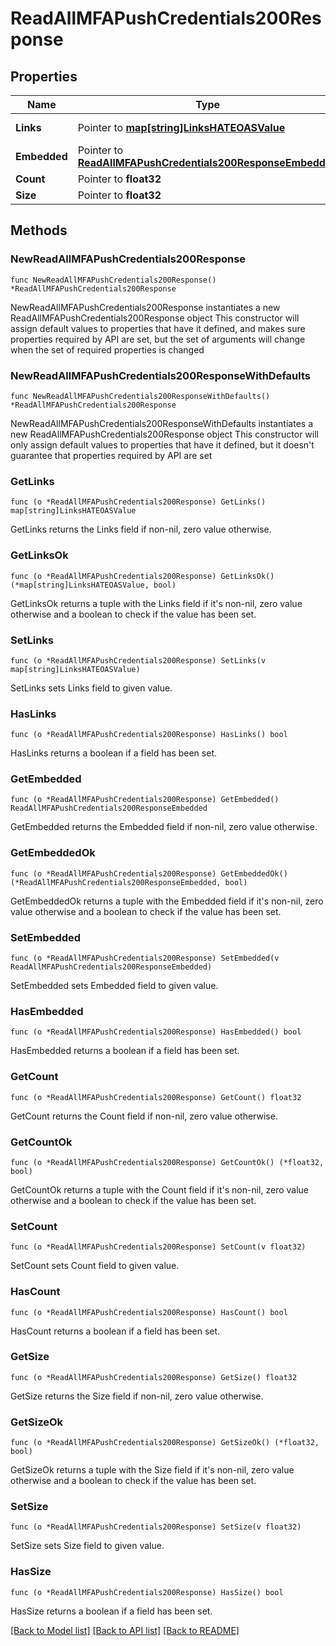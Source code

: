 # ReadAllMFAPushCredentials200Response

## Properties

Name | Type | Description | Notes
------------ | ------------- | ------------- | -------------
**Links** | Pointer to [**map[string]LinksHATEOASValue**](LinksHATEOASValue.md) |  | [optional] [readonly] 
**Embedded** | Pointer to [**ReadAllMFAPushCredentials200ResponseEmbedded**](ReadAllMFAPushCredentials200ResponseEmbedded.md) |  | [optional] 
**Count** | Pointer to **float32** |  | [optional] 
**Size** | Pointer to **float32** |  | [optional] 

## Methods

### NewReadAllMFAPushCredentials200Response

`func NewReadAllMFAPushCredentials200Response() *ReadAllMFAPushCredentials200Response`

NewReadAllMFAPushCredentials200Response instantiates a new ReadAllMFAPushCredentials200Response object
This constructor will assign default values to properties that have it defined,
and makes sure properties required by API are set, but the set of arguments
will change when the set of required properties is changed

### NewReadAllMFAPushCredentials200ResponseWithDefaults

`func NewReadAllMFAPushCredentials200ResponseWithDefaults() *ReadAllMFAPushCredentials200Response`

NewReadAllMFAPushCredentials200ResponseWithDefaults instantiates a new ReadAllMFAPushCredentials200Response object
This constructor will only assign default values to properties that have it defined,
but it doesn't guarantee that properties required by API are set

### GetLinks

`func (o *ReadAllMFAPushCredentials200Response) GetLinks() map[string]LinksHATEOASValue`

GetLinks returns the Links field if non-nil, zero value otherwise.

### GetLinksOk

`func (o *ReadAllMFAPushCredentials200Response) GetLinksOk() (*map[string]LinksHATEOASValue, bool)`

GetLinksOk returns a tuple with the Links field if it's non-nil, zero value otherwise
and a boolean to check if the value has been set.

### SetLinks

`func (o *ReadAllMFAPushCredentials200Response) SetLinks(v map[string]LinksHATEOASValue)`

SetLinks sets Links field to given value.

### HasLinks

`func (o *ReadAllMFAPushCredentials200Response) HasLinks() bool`

HasLinks returns a boolean if a field has been set.

### GetEmbedded

`func (o *ReadAllMFAPushCredentials200Response) GetEmbedded() ReadAllMFAPushCredentials200ResponseEmbedded`

GetEmbedded returns the Embedded field if non-nil, zero value otherwise.

### GetEmbeddedOk

`func (o *ReadAllMFAPushCredentials200Response) GetEmbeddedOk() (*ReadAllMFAPushCredentials200ResponseEmbedded, bool)`

GetEmbeddedOk returns a tuple with the Embedded field if it's non-nil, zero value otherwise
and a boolean to check if the value has been set.

### SetEmbedded

`func (o *ReadAllMFAPushCredentials200Response) SetEmbedded(v ReadAllMFAPushCredentials200ResponseEmbedded)`

SetEmbedded sets Embedded field to given value.

### HasEmbedded

`func (o *ReadAllMFAPushCredentials200Response) HasEmbedded() bool`

HasEmbedded returns a boolean if a field has been set.

### GetCount

`func (o *ReadAllMFAPushCredentials200Response) GetCount() float32`

GetCount returns the Count field if non-nil, zero value otherwise.

### GetCountOk

`func (o *ReadAllMFAPushCredentials200Response) GetCountOk() (*float32, bool)`

GetCountOk returns a tuple with the Count field if it's non-nil, zero value otherwise
and a boolean to check if the value has been set.

### SetCount

`func (o *ReadAllMFAPushCredentials200Response) SetCount(v float32)`

SetCount sets Count field to given value.

### HasCount

`func (o *ReadAllMFAPushCredentials200Response) HasCount() bool`

HasCount returns a boolean if a field has been set.

### GetSize

`func (o *ReadAllMFAPushCredentials200Response) GetSize() float32`

GetSize returns the Size field if non-nil, zero value otherwise.

### GetSizeOk

`func (o *ReadAllMFAPushCredentials200Response) GetSizeOk() (*float32, bool)`

GetSizeOk returns a tuple with the Size field if it's non-nil, zero value otherwise
and a boolean to check if the value has been set.

### SetSize

`func (o *ReadAllMFAPushCredentials200Response) SetSize(v float32)`

SetSize sets Size field to given value.

### HasSize

`func (o *ReadAllMFAPushCredentials200Response) HasSize() bool`

HasSize returns a boolean if a field has been set.


[[Back to Model list]](../README.md#documentation-for-models) [[Back to API list]](../README.md#documentation-for-api-endpoints) [[Back to README]](../README.md)


